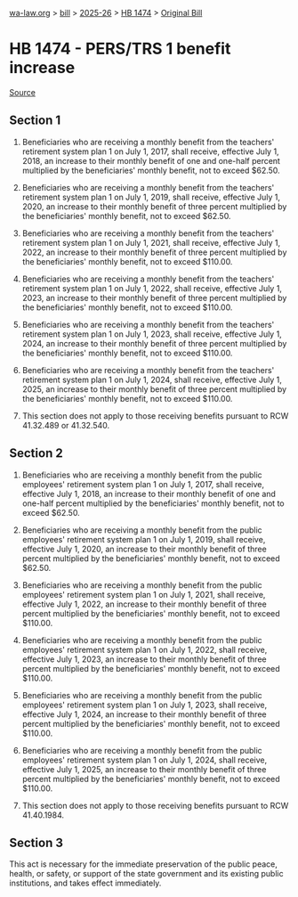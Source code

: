 [wa-law.org](/) > [bill](/bill/) > [2025-26](/bill/2025-26/) > [HB 1474](/bill/2025-26/hb/1474/) > [Original Bill](/bill/2025-26/hb/1474/1/)

# HB 1474 - PERS/TRS 1 benefit increase

[Source](http://lawfilesext.leg.wa.gov/biennium/2025-26/Pdf/Bills/House%20Bills/1474.pdf)

## Section 1
1. Beneficiaries who are receiving a monthly benefit from the teachers' retirement system plan 1 on July 1, 2017, shall receive, effective July 1, 2018, an increase to their monthly benefit of one and one-half percent multiplied by the beneficiaries' monthly benefit, not to exceed $62.50.

2. Beneficiaries who are receiving a monthly benefit from the teachers' retirement system plan 1 on July 1, 2019, shall receive, effective July 1, 2020, an increase to their monthly benefit of three percent multiplied by the beneficiaries' monthly benefit, not to exceed $62.50.

3. Beneficiaries who are receiving a monthly benefit from the teachers' retirement system plan 1 on July 1, 2021, shall receive, effective July 1, 2022, an increase to their monthly benefit of three percent multiplied by the beneficiaries' monthly benefit, not to exceed $110.00.

4. Beneficiaries who are receiving a monthly benefit from the teachers' retirement system plan 1 on July 1, 2022, shall receive, effective July 1, 2023, an increase to their monthly benefit of three percent multiplied by the beneficiaries' monthly benefit, not to exceed $110.00.

5. Beneficiaries who are receiving a monthly benefit from the teachers' retirement system plan 1 on July 1, 2023, shall receive, effective July 1, 2024, an increase to their monthly benefit of three percent multiplied by the beneficiaries' monthly benefit, not to exceed $110.00.

6. Beneficiaries who are receiving a monthly benefit from the teachers' retirement system plan 1 on July 1, 2024, shall receive, effective July 1, 2025, an increase to their monthly benefit of three percent multiplied by the beneficiaries' monthly benefit, not to exceed $110.00.

7. This section does not apply to those receiving benefits pursuant to RCW 41.32.489 or 41.32.540.

## Section 2
1. Beneficiaries who are receiving a monthly benefit from the public employees' retirement system plan 1 on July 1, 2017, shall receive, effective July 1, 2018, an increase to their monthly benefit of one and one-half percent multiplied by the beneficiaries' monthly benefit, not to exceed $62.50.

2. Beneficiaries who are receiving a monthly benefit from the public employees' retirement system plan 1 on July 1, 2019, shall receive, effective July 1, 2020, an increase to their monthly benefit of three percent multiplied by the beneficiaries' monthly benefit, not to exceed $62.50.

3. Beneficiaries who are receiving a monthly benefit from the public employees' retirement system plan 1 on July 1, 2021, shall receive, effective July 1, 2022, an increase to their monthly benefit of three percent multiplied by the beneficiaries' monthly benefit, not to exceed $110.00.

4. Beneficiaries who are receiving a monthly benefit from the public employees' retirement system plan 1 on July 1, 2022, shall receive, effective July 1, 2023, an increase to their monthly benefit of three percent multiplied by the beneficiaries' monthly benefit, not to exceed $110.00.

5. Beneficiaries who are receiving a monthly benefit from the public employees' retirement system plan 1 on July 1, 2023, shall receive, effective July 1, 2024, an increase to their monthly benefit of three percent multiplied by the beneficiaries' monthly benefit, not to exceed $110.00.

6. Beneficiaries who are receiving a monthly benefit from the public employees' retirement system plan 1 on July 1, 2024, shall receive, effective July 1, 2025, an increase to their monthly benefit of three percent multiplied by the beneficiaries' monthly benefit, not to exceed $110.00.

7. This section does not apply to those receiving benefits pursuant to RCW 41.40.1984.

## Section 3
This act is necessary for the immediate preservation of the public peace, health, or safety, or support of the state government and its existing public institutions, and takes effect immediately.
